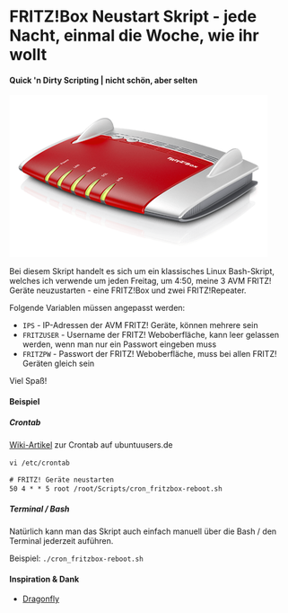 # FRITZ!Box Neustart Skript - jede Nacht, einmal die Woche, wie ihr wollt

#### Quick 'n Dirty Scripting | nicht schön, aber selten

![avm-fritzbox_pressekit.png](avm-fritzbox_pressekit.png?raw=true "avm-fritzbox_pressekit.png")

Bei diesem Skript handelt es sich um ein klassisches Linux Bash-Skript, welches ich verwende um jeden Freitag, um 4:50, meine 3 AVM FRITZ! Geräte neuzustarten - eine FRITZ!Box und zwei FRITZ!Repeater.

Folgende Variablen müssen angepasst werden:

 * `IPS` - IP-Adressen der AVM FRITZ! Geräte, können mehrere sein 
 * `FRITZUSER` - Username der FRITZ! Weboberfläche, kann leer gelassen werden, wenn man nur ein Passwort eingeben muss
 * `FRITZPW` - Passwort der FRITZ! Weboberfläche, muss bei allen FRITZ! Geräten gleich sein

Viel Spaß!

#### Beispiel

##### Crontab

[Wiki-Artikel](https://wiki.ubuntuusers.de/Cron/) zur Crontab auf ubuntuusers.de

`vi /etc/crontab`

```
# FRITZ! Geräte neustarten
50 4 * * 5 root /root/Scripts/cron_fritzbox-reboot.sh
```

##### Terminal / Bash

Natürlich kann man das Skript auch einfach manuell über die Bash / den Terminal jederzeit auführen.

Beispiel: `./cron_fritzbox-reboot.sh`

#### Inspiration & Dank

 * [Dragonfly](https://homematic-forum.de/forum/viewtopic.php?t=27994)
